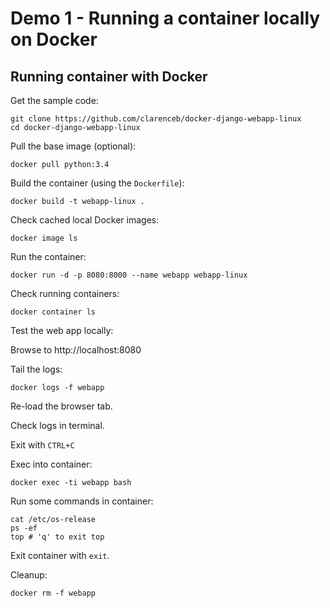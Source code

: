 # Demo 1 - Running a container locally on Docker

## Running container with Docker

Get the sample code:

```
git clone https://github.com/clarenceb/docker-django-webapp-linux
cd docker-django-webapp-linux
```

Pull the base image (optional):

```
docker pull python:3.4
```

Build the container (using the `Dockerfile`):

```
docker build -t webapp-linux .
```

Check cached local Docker images:

```
docker image ls
```

Run the container:

```
docker run -d -p 8080:8000 --name webapp webapp-linux
```

Check running containers:

```
docker container ls
```

Test the web app locally:

Browse to http://localhost:8080

Tail the logs:

```
docker logs -f webapp
```

Re-load the browser tab.

Check logs in terminal.

Exit with `CTRL+C`

Exec into container:

```
docker exec -ti webapp bash
```

Run some commands in container:

```
cat /etc/os-release
ps -ef
top # 'q' to exit top
```

Exit container with `exit`.

Cleanup:

```
docker rm -f webapp
```

